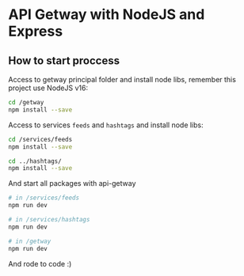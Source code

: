 # API Getway with NodeJS and Express

## How to start proccess

Access to getway principal folder and install node libs, remember this project use NodeJS v16:

```sh
cd /getway
npm install --save
```

Access to services `feeds` and `hashtags` and install node libs:

```sh
cd /services/feeds
npm install --save

cd ../hashtags/
npm install --save
```

And start all packages with api-getway
```sh
# in /services/feeds
npm run dev

# in /services/hashtags
npm run dev

# in /getway
npm run dev
```

And rode to code :)